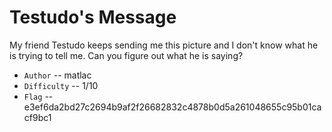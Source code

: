 # Testudo's Message

My friend Testudo keeps sending me this picture and I don't know what he is trying to tell me. Can you figure out what he is saying? 

- `Author` -- matlac
- `Difficulty` -- 1/10
- `Flag` -- e3ef6da2bd27c2694b9af2f26682832c4878b0d5a261048655c95b01cacf9bc1
